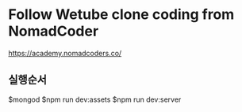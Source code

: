 # Follow Wetube clone coding from NomadCoder
https://academy.nomadcoders.co/

## 실행순서
$mongod
$npm run dev:assets
$npm run dev:server